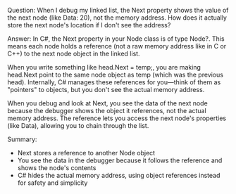 ﻿Question: When I debug my linked list, the Next property shows the value of the next node (like Data: 20), not the memory address. How does it actually store the next node's location if I don't see the address?

Answer: In C#, the Next property in your Node class is of type Node?. This means each node holds a reference (not a raw memory address like in C or C++) to the next node object in the linked list. 

When you write something like head.Next = temp;, you are making head.Next point to the same node object as temp (which was the previous head). Internally, C# manages these references for you—think of them as "pointers" to objects, but you don't see the actual memory address.

When you debug and look at Next, you see the data of the next node because the debugger shows the object it references, not the actual memory address. The reference lets you access the next node's properties (like Data), allowing you to chain through the list.

Summary:
- Next stores a reference to another Node object
- You see the data in the debugger because it follows the reference and shows the node's contents
- C# hides the actual memory address, using object references instead for safety and simplicity